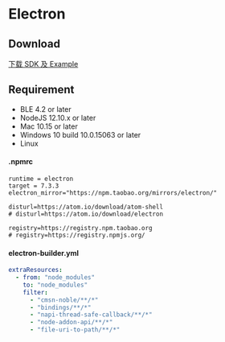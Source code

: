 # Electron

## Download

[下载 SDK 及 Example](https://focus-resource.oss-cn-beijing.aliyuncs.com/universal/crimson-sdk-prebuild/1.0.3/node/electron.zip)

## Requirement

- BLE 4.2 or later
- NodeJS 12.10.x or later
- Mac 10.15 or later
- Windows 10 build 10.0.15063 or later
- Linux

#### .npmrc

```text
runtime = electron
target = 7.3.3
electron_mirror="https://npm.taobao.org/mirrors/electron/"

disturl=https://atom.io/download/atom-shell
# disturl=https://atom.io/download/electron

registry=https://registry.npm.taobao.org
# registry=https://registry.npmjs.org/
```

#### electron-builder.yml

```yaml
extraResources:
  - from: "node_modules"
    to: "node_modules"
    filter:
      - "cmsn-noble/**/*"
      - "bindings/**/*"
      - "napi-thread-safe-callback/**/*"
      - "node-addon-api/**/*"
      - "file-uri-to-path/**/*"
```
